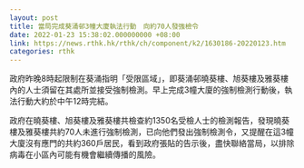 ```yaml
---
layout: post
title: 當局完成葵涌邨3幢大廈執法行動　向約70人發強檢令
date: 2022-01-23 15:38:02.000000000 +08:00
link: https://news.rthk.hk/rthk/ch/component/k2/1630186-20220123.htm
categories: rthk
---
```


政府昨晚8時起限制在葵涌指明「受限區域」，即葵涌邨曉葵樓、旭葵樓及雅葵樓內的人士須留在其處所並接受強制檢測。早上完成3幢大廈的強制檢測行動後，執法行動大約於中午12時完結。

政府在曉葵樓、旭葵樓及雅葵樓共檢查約1350名受檢人士的檢測報告，發現曉葵樓及雅葵樓共約70人未進行強制檢測，已向他們發出強制檢測令，又提醒在這3幢大廈沒有應門的共約360戶居民，看到政府張貼的告示後，盡快聯絡當局，以排除病毒在小區內可能有機會繼續傳播的風險。
